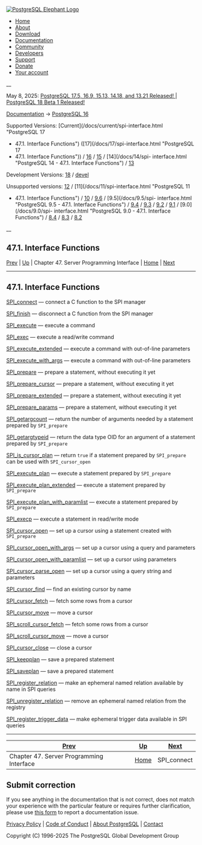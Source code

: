[ ![PostgreSQL Elephant Logo](/media/img/about/press/elephant.png) ](/)

  * [Home](/ "Home")
  * [About](/about/ "About")
  * [Download](/download/ "Download")
  * [Documentation](/docs/ "Documentation")
  * [Community](/community/ "Community")
  * [Developers](/developer/ "Developers")
  * [Support](/support/ "Support")
  * [Donate](/about/donate/ "Donate")
  * [Your account](/account/ "Your account")

__

May 8, 2025: [ PostgreSQL 17.5, 16.9, 15.13, 14.18, and 13.21 Released! ](/about/news/postgresql-175-169-1513-1418-and-1321-released-3072/) | [ PostgreSQL 18 Beta 1 Released! ](/about/news/postgresql-18-beta-1-released-3070/)

[Documentation](/docs/ "Documentation") -> [PostgreSQL
16](/docs/16/index.html)

Supported Versions: [Current](/docs/current/spi-interface.html "PostgreSQL 17
- 47.1. Interface Functions") ([17](/docs/17/spi-interface.html "PostgreSQL 17
- 47.1. Interface Functions")) / [16](/docs/16/spi-interface.html "PostgreSQL
16 - 47.1. Interface Functions") / [15](/docs/15/spi-interface.html
"PostgreSQL 15 - 47.1. Interface Functions") / [14](/docs/14/spi-
interface.html "PostgreSQL 14 - 47.1. Interface Functions") /
[13](/docs/13/spi-interface.html "PostgreSQL 13 - 47.1. Interface Functions")

Development Versions: [18](/docs/18/spi-interface.html "PostgreSQL 18 -
47.1. Interface Functions") / [devel](/docs/devel/spi-interface.html
"PostgreSQL devel - 47.1. Interface Functions")

Unsupported versions: [12](/docs/12/spi-interface.html "PostgreSQL 12 -
47.1. Interface Functions") / [11](/docs/11/spi-interface.html "PostgreSQL 11
- 47.1. Interface Functions") / [10](/docs/10/spi-interface.html "PostgreSQL
10 - 47.1. Interface Functions") / [9.6](/docs/9.6/spi-interface.html
"PostgreSQL 9.6 - 47.1. Interface Functions") / [9.5](/docs/9.5/spi-
interface.html "PostgreSQL 9.5 - 47.1. Interface Functions") /
[9.4](/docs/9.4/spi-interface.html "PostgreSQL 9.4 - 47.1. Interface
Functions") / [9.3](/docs/9.3/spi-interface.html "PostgreSQL 9.3 -
47.1. Interface Functions") / [9.2](/docs/9.2/spi-interface.html "PostgreSQL
9.2 - 47.1. Interface Functions") / [9.1](/docs/9.1/spi-interface.html
"PostgreSQL 9.1 - 47.1. Interface Functions") / [9.0](/docs/9.0/spi-
interface.html "PostgreSQL 9.0 - 47.1. Interface Functions") /
[8.4](/docs/8.4/spi-interface.html "PostgreSQL 8.4 - 47.1. Interface
Functions") / [8.3](/docs/8.3/spi-interface.html "PostgreSQL 8.3 -
47.1. Interface Functions") / [8.2](/docs/8.2/spi-interface.html "PostgreSQL
8.2 - 47.1. Interface Functions")

__

47.1. Interface Functions  
---  
[Prev](spi.html "Chapter 47. Server Programming Interface")  | [Up](spi.html "Chapter 47. Server Programming Interface") | Chapter 47. Server Programming Interface | [Home](index.html "PostgreSQL 16.9 Documentation") |  [Next](spi-spi-connect.html "SPI_connect")  
  
* * *

## 47.1. Interface Functions #

[SPI_connect](spi-spi-connect.html) — connect a C function to the SPI manager

[SPI_finish](spi-spi-finish.html) — disconnect a C function from the SPI
manager

[SPI_execute](spi-spi-execute.html) — execute a command

[SPI_exec](spi-spi-exec.html) — execute a read/write command

[SPI_execute_extended](spi-spi-execute-extended.html) — execute a command with
out-of-line parameters

[SPI_execute_with_args](spi-spi-execute-with-args.html) — execute a command
with out-of-line parameters

[SPI_prepare](spi-spi-prepare.html) — prepare a statement, without executing
it yet

[SPI_prepare_cursor](spi-spi-prepare-cursor.html) — prepare a statement,
without executing it yet

[SPI_prepare_extended](spi-spi-prepare-extended.html) — prepare a statement,
without executing it yet

[SPI_prepare_params](spi-spi-prepare-params.html) — prepare a statement,
without executing it yet

[SPI_getargcount](spi-spi-getargcount.html) — return the number of arguments
needed by a statement prepared by `SPI_prepare`

[SPI_getargtypeid](spi-spi-getargtypeid.html) — return the data type OID for
an argument of a statement prepared by `SPI_prepare`

[SPI_is_cursor_plan](spi-spi-is-cursor-plan.html) — return `true` if a
statement prepared by `SPI_prepare` can be used with `SPI_cursor_open`

[SPI_execute_plan](spi-spi-execute-plan.html) — execute a statement prepared
by `SPI_prepare`

[SPI_execute_plan_extended](spi-spi-execute-plan-extended.html) — execute a
statement prepared by `SPI_prepare`

[SPI_execute_plan_with_paramlist](spi-spi-execute-plan-with-paramlist.html) —
execute a statement prepared by `SPI_prepare`

[SPI_execp](spi-spi-execp.html) — execute a statement in read/write mode

[SPI_cursor_open](spi-spi-cursor-open.html) — set up a cursor using a
statement created with `SPI_prepare`

[SPI_cursor_open_with_args](spi-spi-cursor-open-with-args.html) — set up a
cursor using a query and parameters

[SPI_cursor_open_with_paramlist](spi-spi-cursor-open-with-paramlist.html) —
set up a cursor using parameters

[SPI_cursor_parse_open](spi-spi-cursor-parse-open.html) — set up a cursor
using a query string and parameters

[SPI_cursor_find](spi-spi-cursor-find.html) — find an existing cursor by name

[SPI_cursor_fetch](spi-spi-cursor-fetch.html) — fetch some rows from a cursor

[SPI_cursor_move](spi-spi-cursor-move.html) — move a cursor

[SPI_scroll_cursor_fetch](spi-spi-scroll-cursor-fetch.html) — fetch some rows
from a cursor

[SPI_scroll_cursor_move](spi-spi-scroll-cursor-move.html) — move a cursor

[SPI_cursor_close](spi-spi-cursor-close.html) — close a cursor

[SPI_keepplan](spi-spi-keepplan.html) — save a prepared statement

[SPI_saveplan](spi-spi-saveplan.html) — save a prepared statement

[SPI_register_relation](spi-spi-register-relation.html) — make an ephemeral
named relation available by name in SPI queries

[SPI_unregister_relation](spi-spi-unregister-relation.html) — remove an
ephemeral named relation from the registry

[SPI_register_trigger_data](spi-spi-register-trigger-data.html) — make
ephemeral trigger data available in SPI queries

* * *

[Prev](spi.html "Chapter 47. Server Programming Interface")  | [Up](spi.html "Chapter 47. Server Programming Interface") |  [Next](spi-spi-connect.html "SPI_connect")  
---|---|---  
Chapter 47. Server Programming Interface  | [Home](index.html "PostgreSQL 16.9 Documentation") |  SPI_connect  
  
## Submit correction

If you see anything in the documentation that is not correct, does not match
your experience with the particular feature or requires further clarification,
please use [this form](/account/comments/new/16/spi-interface.html/) to report
a documentation issue.

[Privacy Policy](/about/privacypolicy) | [Code of Conduct](/about/policies/coc/) | [About PostgreSQL](/about/) | [Contact](/about/contact/)  

Copyright (C) 1996-2025 The PostgreSQL Global Development Group

